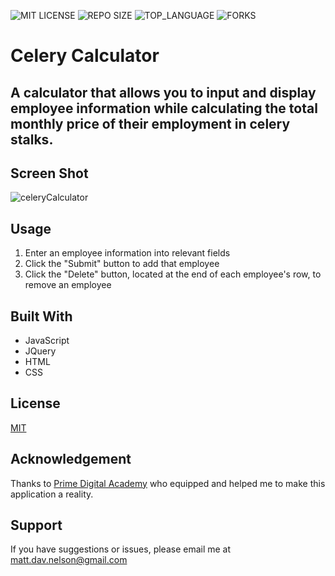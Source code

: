 
![MIT LICENSE](https://img.shields.io/github/license/scottbromander/the_marketplace.svg?style=flat-square)
![REPO SIZE](https://img.shields.io/github/repo-size/scottbromander/the_marketplace.svg?style=flat-square)
![TOP_LANGUAGE](https://img.shields.io/github/languages/top/scottbromander/the_marketplace.svg?style=flat-square)
![FORKS](https://img.shields.io/github/forks/scottbromander/the_marketplace.svg?style=social)

# Celery Calculator

## A calculator that allows you to input and display employee information while calculating the total monthly price of their employment in celery stalks.

## Screen Shot

![celeryCalculator](https://user-images.githubusercontent.com/98720000/163652718-65b38344-09e2-44c3-9b82-8c388f6d7fd8.gif)


## Usage

1. Enter an employee information into relevant fields
2. Click the "Submit" button to add that employee
3. Click the "Delete" button, located at the end of each employee's row, to remove an employee


## Built With

- JavaScript
- JQuery
- HTML
- CSS

## License
[MIT](https://choosealicense.com/licenses/mit/)

## Acknowledgement
Thanks to [Prime Digital Academy](www.primeacademy.io) who equipped and helped me to make this application a reality. 

## Support
If you have suggestions or issues, please email me at matt.dav.nelson@gmail.com
